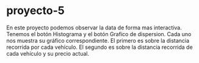 # proyecto-5
En este proyecto podemos observar la data de forma mas interactiva.
Tenemos el botón Histograma y el botón Grafico de dispersion.
Cada uno nos muestra su gráfico correspondiente.
El primero es sobre la distancia recorrida por cada vehículo.
El segundo es sobre la distancia recorrida de cada vehículo y su precio actual.
